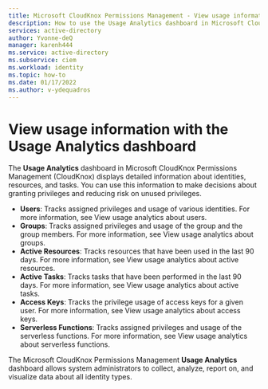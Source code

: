 ```yaml
---
title: Microsoft CloudKnox Permissions Management - View usage information with the Usage Analytics dashboard
description: How to use the Usage Analytics dashboard in Microsoft CloudKnox Permissions Management to view details about users, groups, active resources, active tasks, access keys, and serverless functions.
services: active-directory
author: Yvonne-deQ
manager: karenh444
ms.service: active-directory
ms.subservice: ciem
ms.workload: identity
ms.topic: how-to
ms.date: 01/17/2022
ms.author: v-ydequadros
---
```


# View usage information with the Usage Analytics dashboard

The **Usage Analytics** dashboard in Microsoft CloudKnox Permissions Management (CloudKnox) displays detailed information about identities, resources, and tasks. You can use this information to make decisions about granting privileges and reducing risk on unused privileges.

<!---Add link.(https://azure/active-directory/cloud-infrastructure-entitlement-management/cloudknox-ui-usage-analytics.html)--->

- **Users**: Tracks assigned privileges and usage of various identities. For more information, see View usage analytics about users.
    <!---Add link.(https://azure/active-directory/cloud-infrastructure-entitlement-management/cloudknox-usage-analytics-users.html)--->
- **Groups**: Tracks assigned privileges and usage of the group and the group members.  For more information, see View usage analytics about groups.
    <!---Add link.(https://azure/active-directory/cloud-infrastructure-entitlement-management/cloudknox-usage-analytics-groups.html)--->
- **Active Resources**: Tracks resources that have been used in the last 90 days.  For more information, see View usage analytics about active resources.
    <!---Add link. (https://azure/active-directory/cloud-infrastructure-entitlement-management/cloudknox-usage-analytics-active-resources.html--->
- **Active Tasks**: Tracks tasks that have been performed in the last 90 days.  For more information, see View usage analytics about active tasks.
    <!---Add link. (https://azure/active-directory/cloud-infrastructure-entitlement-management/cloudknox-usage-analytics-active-tasks.html)--->
- **Access Keys**: Tracks the privilege usage of access keys for a given user.  For more information, see View usage analytics about access keys.
    <!---Add link. (https://azure/active-directory/cloud-infrastructure-entitlement-management/cloudknox-usage-analytics-access-keys.html)--->
- **Serverless Functions**: Tracks assigned privileges and usage of the serverless functions.  For more information, see View usage analytics about serverless functions.
    <!---Add link.(https://azure/active-directory/cloud-infrastructure-entitlement-management/cloudknox-usage-analytics-serverless-functions.html)--->

The Microsoft CloudKnox Permissions Management **Usage Analytics** dashboard allows system administrators to collect, analyze, report on, and visualize data about all identity types.

<!---## Next steps--->

<!---Add link: To find out more about the Usage Analytics dashboard, see [The Usage Analytics dashboard](https://azure/active-directory/cloud-infrastructure-entitlement-management/cloudknox-ui-usage-analytics.html).--->
<!---Add link: To find out more about the Usage Analytics explorers, see [The Usage Analytics explorers](https://azure/active-directory/cloud-infrastructure-entitlement-management/cloudknox-usage-analytics-explorers.html).--->

